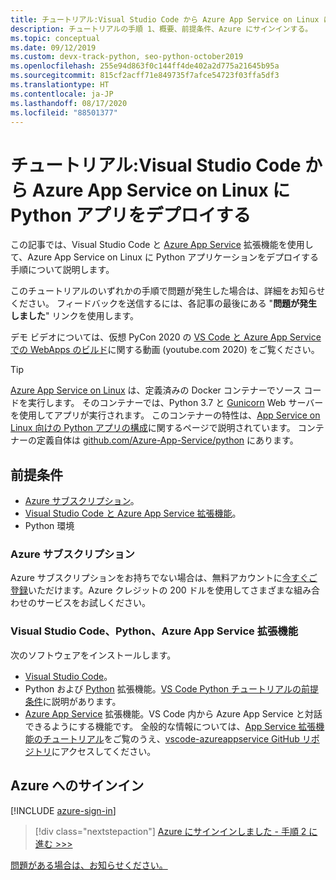 ```yaml
---
title: チュートリアル:Visual Studio Code から Azure App Service on Linux に Python アプリをデプロイする
description: チュートリアルの手順 1、概要、前提条件、Azure にサインインする。
ms.topic: conceptual
ms.date: 09/12/2019
ms.custom: devx-track-python, seo-python-october2019
ms.openlocfilehash: 255e94d863f0c144ff4de402a2d775a21645b95a
ms.sourcegitcommit: 815cf2acff71e849735f7afce54723f03ffa5df3
ms.translationtype: HT
ms.contentlocale: ja-JP
ms.lasthandoff: 08/17/2020
ms.locfileid: "88501377"
---
```

# <a name="tutorial-deploy-python-apps-to-azure-app-service-on-linux-from-visual-studio-code"></a>チュートリアル:Visual Studio Code から Azure App Service on Linux に Python アプリをデプロイする

この記事では、Visual Studio Code と [Azure App Service](https://marketplace.visualstudio.com/items?itemName=ms-azuretools.vscode-azureappservice) 拡張機能を使用して、Azure App Service on Linux に Python アプリケーションをデプロイする手順について説明します。

このチュートリアルのいずれかの手順で問題が発生した場合は、詳細をお知らせください。 フィードバックを送信するには、各記事の最後にある "**問題が発生しました**" リンクを使用します。

デモ ビデオについては、仮想 PyCon 2020 の <a href="https://www.youtube.com/watch?v=dNVvFttc-sA&feature=youtu.be&ocid=AID3006292" target="_blank">VS Code と Azure App Service での WebApps のビルド</a>に関する動画 (youtube.com 2020) をご覧ください。

> [!TIP]
> [Azure App Service on Linux](/azure/app-service/overview#app-service-on-linux) は、定義済みの Docker コンテナーでソース コードを実行します。 そのコンテナーでは、Python 3.7 と [Gunicorn](https://gunicorn.org) Web サーバーを使用してアプリが実行されます。 このコンテナーの特性は、[App Service on Linux 向けの Python アプリの構成](/azure/app-service/configure-language-python)に関するページで説明されています。 コンテナーの定義自体は [github.com/Azure-App-Service/python](https://github.com/Azure-App-Service/python/tree/master/3.7) にあります。

## <a name="prerequisites"></a>前提条件

- [Azure サブスクリプション](#azure-subscription)。
- [Visual Studio Code と Azure App Service 拡張機能](#visual-studio-code-python-and-the-azure-app-service-extension)。
- Python 環境

### <a name="azure-subscription"></a>Azure サブスクリプション

Azure サブスクリプションをお持ちでない場合は、無料アカウントに[今すぐご登録](https://azure.microsoft.com/free/?utm_source=campaign&utm_campaign=vscode-tutorial-appservice-extension&mktingSource=vscode-tutorial-appservice-extension)いただけます。Azure クレジットの 200 ドルを使用してさまざまな組み合わせのサービスをお試しください。

### <a name="visual-studio-code-python-and-the-azure-app-service-extension"></a>Visual Studio Code、Python、Azure App Service 拡張機能

次のソフトウェアをインストールします。

- [Visual Studio Code](https://code.visualstudio.com/)。
- Python および [Python](https://marketplace.visualstudio.com/items?itemName=ms-python.python) 拡張機能。[VS Code Python チュートリアルの前提条件](https://code.visualstudio.com/docs/python/python-tutorial)に説明があります。
- [Azure App Service](https://marketplace.visualstudio.com/items?itemName=ms-azuretools.vscode-azureappservice) 拡張機能。VS Code 内から Azure App Service と対話できるようにする機能です。 全般的な情報については、[App Service 拡張機能のチュートリアル](https://code.visualstudio.com/tutorials/app-service-extension/getting-started)をご覧のうえ、[vscode-azureappservice GitHub リポジトリ](https://github.com/Microsoft/vscode-azureappservice)にアクセスしてください。

## <a name="sign-in-to-azure"></a>Azure へのサインイン

[!INCLUDE [azure-sign-in](includes/azure-sign-in.md)]

> [!div class="nextstepaction"]
> [Azure にサインインしました - 手順 2 に進む >>>](tutorial-deploy-app-service-on-linux-02.md)

[問題がある場合は、お知らせください。](https://aka.ms/FlaskVSCQuickstartHelp)
